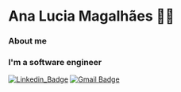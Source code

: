 # Ana Lucia Magalhães 👩‍💻 
### About me
### I'm a  software engineer
[![Linkedin_Badge](https://img.shields.io/badge/-LinkedIn-blue?style=flat-square&logo=Linkedin&logoColor=white&link=https://www.linkedin.com/in/ana-lucia-magalhaes/)](https://www.linkedin.com/in/ana-lucia-magalhaes/)
[![Gmail Badge](https://img.shields.io/badge/-Gmail-c14438?style=flat-square&logo=Gmail&logoColor=white&link=mailto:solidade.analucia@gmail.com)](mailto:solidade.analucia@gmail.com)

<!--
**analucia-bk/analucia-bk** is a ✨ _special_ ✨ repository because its `README.md` (this file) appears on your GitHub profile.

[![Design]https://aleen42.github.io/badges/src/photoshop.svg)(https://aleen42.github.io/badges/src/premiere.svg)]
[![Front-end (https://aleen42.github.io/badges/src/angular.svg)https://aleen42.github.io/badges/src/react.svg]

